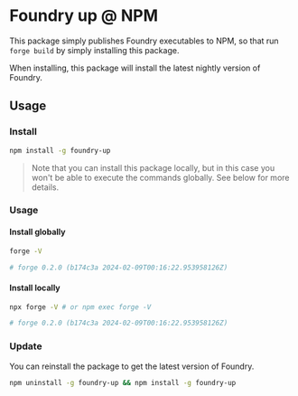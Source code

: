 # Foundry up @ NPM

This package simply publishes Foundry executables to NPM, so that run `forge build` by simply installing this package.

When installing, this package will install the latest nightly version of Foundry.

## Usage

### Install

```bash
npm install -g foundry-up
```

> Note that you can install this package locally, but in this case you won't be able to execute the commands globally. See below for more details.

### Usage
#### Install globally
```bash
forge -V

# forge 0.2.0 (b174c3a 2024-02-09T00:16:22.953958126Z)
```
#### Install locally
```bash
npx forge -V # or npm exec forge -V

# forge 0.2.0 (b174c3a 2024-02-09T00:16:22.953958126Z)
```

### Update

You can reinstall the package to get the latest version of Foundry.

```bash
npm uninstall -g foundry-up && npm install -g foundry-up
```
